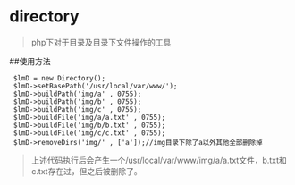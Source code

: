 # directory

> php下对于目录及目录下文件操作的工具

##使用方法

     $lmD = new Directory();
     $lmD->setBasePath('/usr/local/var/www/');
     $lmD->buildPath('img/a' , 0755);
     $lmD->buildPath('img/b' , 0755);
     $lmD->buildPath('img/c' , 0755);
     $lmD->buildFile('img/a/a.txt' , 0755);
     $lmD->buildFile('img/b/b.txt' , 0755);
     $lmD->buildFile('img/c/c.txt' , 0755);
     $lmD->removeDirs('img/' , ['a']);//img目录下除了a以外其他全部删除掉
     
     
> 上述代码执行后会产生一个/usr/local/var/www/img/a/a.txt文件，b.txt和c.txt存在过，但之后被删除了。
